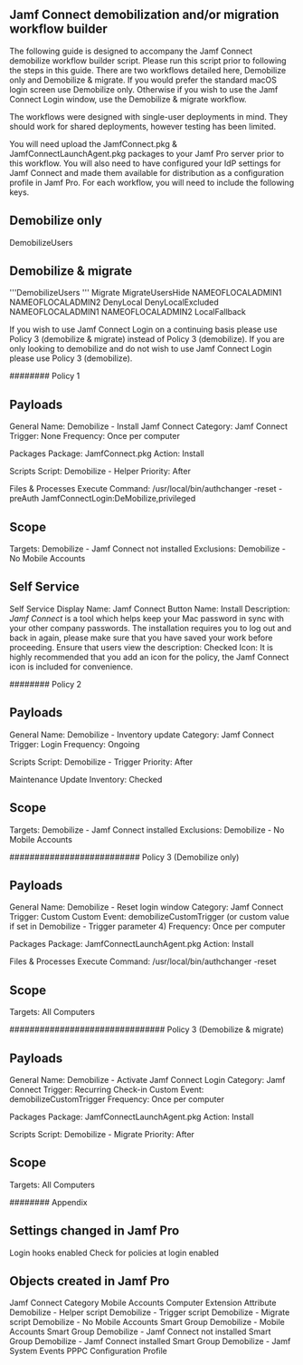 Jamf Connect demobilization and/or migration workflow builder
-------------------------------------------------------------

The following guide is designed to accompany the Jamf Connect demobilize workflow builder script. Please run this script prior to following the steps in this guide. There are two workflows detailed here, Demobilize only and Demobilize & migrate. If you would prefer the standard macOS login screen use Demobilize only. Otherwise if you wish to use the Jamf Connect Login window, use the Demobilize & migrate workflow.

The workflows were designed with single-user deployments in mind. They should work for shared deployments, however testing has been limited.

You will need upload the JamfConnect.pkg & JamfConnectLaunchAgent.pkg packages to your Jamf Pro server prior to this workflow. You will also need to have configured your IdP settings for Jamf Connect and made them available for distribution as a configuration profile in Jamf Pro. For each workflow, you will need to include the following keys.

Demobilize only
---------------
<key>DemobilizeUsers</key>
	<true/>

Demobilize & migrate
--------------------
'''<key>DemobilizeUsers</key>
	<true/>'''
<key>Migrate</key>
	<true/>
<key>MigrateUsersHide</key>
	<array>
		<string>NAMEOFLOCALADMIN1</string>
		<string>NAMEOFLOCALADMIN2</string>
	</array>
<key>DenyLocal</key>
	<true/>
<key>DenyLocalExcluded</key>
	<array>
		<string>NAMEOFLOCALADMIN1</string>
		<string>NAMEOFLOCALADMIN2</string>
	</array>
<key>LocalFallback</key>
	<true/>

If you wish to use Jamf Connect Login on a continuing basis please use Policy 3 (demobilize & migrate) instead of Policy 3 (demobilize). If you are only looking to demobilize and do not wish to use Jamf Connect Login please use Policy 3 (demobilize).

########
Policy 1

Payloads
--------
General
Name: Demobilize - Install Jamf Connect
Category: Jamf Connect
Trigger: None
Frequency: Once per computer

Packages
Package: JamfConnect.pkg
Action: Install

Scripts
Script: Demobilize - Helper
Priority: After

Files & Processes
Execute Command: /usr/local/bin/authchanger -reset -preAuth JamfConnectLogin:DeMobilize,privileged

Scope
-----
Targets: Demobilize - Jamf Connect not installed
Exclusions: Demobilize - No Mobile Accounts

Self Service
------------
Self Service Display Name: Jamf Connect
Button Name: Install
Description: *Jamf Connect* is a tool which helps keep your Mac password in sync with your other company passwords. The installation requires you to log out and back in again, please make sure that you have saved your work before proceeding.
Ensure that users view the description: Checked
Icon: It is highly recommended that you add an icon for the policy, the Jamf Connect icon is included for convenience.

########
Policy 2

Payloads
--------
General
Name: Demobilize - Inventory update
Category: Jamf Connect
Trigger: Login
Frequency: Ongoing

Scripts
Script: Demobilize - Trigger
Priority: After

Maintenance
Update Inventory: Checked

Scope
-----
Targets: Demobilize - Jamf Connect installed
Exclusions: Demobilize - No Mobile Accounts

##########################
Policy 3 (Demobilize only)

Payloads
--------
General
Name: Demobilize - Reset login window
Category: Jamf Connect
Trigger: Custom
Custom Event: demobilizeCustomTrigger (or custom value if set in Demobilize - Trigger parameter 4)
Frequency: Once per computer

Packages
Package: JamfConnectLaunchAgent.pkg
Action: Install

Files & Processes
Execute Command: /usr/local/bin/authchanger -reset

Scope
-----
Targets: All Computers

###############################
Policy 3 (Demobilize & migrate)

Payloads
--------
General
Name: Demobilize - Activate Jamf Connect Login
Category: Jamf Connect
Trigger: Recurring Check-in
Custom Event: demobilizeCustomTrigger
Frequency: Once per computer

Packages
Package: JamfConnectLaunchAgent.pkg
Action: Install

Scripts
Script: Demobilize - Migrate
Priority: After

Scope
-----
Targets: All Computers


########
Appendix

Settings changed in Jamf Pro
----------------------------
Login hooks enabled
Check for policies at login enabled

Objects created in Jamf Pro
---------------------------
Jamf Connect Category
Mobile Accounts Computer Extension Attribute
Demobilize - Helper script
Demobilize - Trigger script
Demobilize - Migrate script
Demobilize - No Mobile Accounts Smart Group
Demobilize - Mobile Accounts Smart Group
Demobilize - Jamf Connect not installed Smart Group
Demobilize - Jamf Connect installed Smart Group
Demobilize - Jamf System Events PPPC Configuration Profile